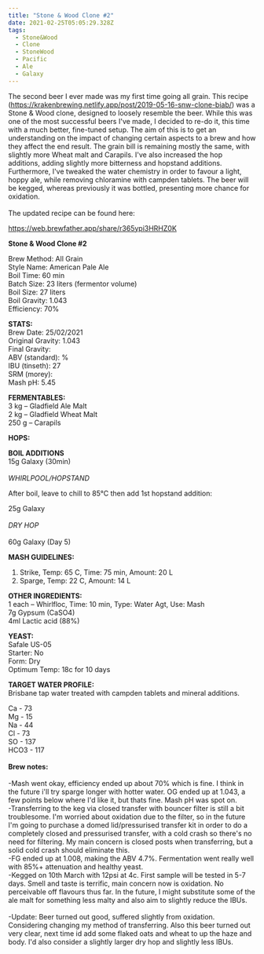 ```yaml
---
title: "Stone & Wood Clone #2"
date: 2021-02-25T05:05:29.328Z
tags:
  - Stone&Wood
  - Clone
  - StoneWood
  - Pacific
  - Ale
  - Galaxy
---
```

The second beer I ever made was my first time going all grain. This recipe (<https://krakenbrewing.netlify.app/post/2019-05-16-snw-clone-biab/>) was a Stone & Wood clone, designed to loosely resemble the beer. While this was one of the most successful beers I've made, I decided to re-do it, this time with a much better, fine-tuned setup. The aim of this is to get an understanding on the impact of changing certain aspects to a brew and how they affect the end result. The grain bill is remaining mostly the same, with slightly more Wheat malt and Carapils. I've also increased the hop additions, adding slightly more bitterness and hopstand additions. Furthermore, I've tweaked the water chemistry in order to favour a light, hoppy ale, while removing chloramine with campden tablets. The beer will be kegged, whereas previously it was bottled, presenting more chance for oxidation. \
\
The updated recipe can be found here:

<https://web.brewfather.app/share/r365ypi3HRHZ0K>

**Stone & Wood Clone #2**

Brew Method: All Grain\
Style Name: American Pale Ale\
Boil Time: 60 min\
Batch Size: 23 liters (fermentor volume)\
Boil Size: 27 liters\
Boil Gravity: 1.043\
Efficiency: 70% 

**STATS:**\
Brew Date: 25/02/2021\
Original Gravity: 1.043\
Final Gravity: \
ABV (standard): %\
IBU (tinseth): 27\
SRM (morey):\
Mash pH: 5.45

**FERMENTABLES:**\
3 kg – Gladfield Ale Malt\
2 kg – Gladfield Wheat Malt\
250 g – Carapils

**HOPS:**

**BOIL ADDITIONS**\
15g Galaxy (30min)\
\
*WHIRLPOOL/HOPSTAND*

After boil, leave to chill to 85°C then add 1st hopstand addition:

25g Galaxy\
\
*DRY HOP*\
\
60g Galaxy (Day 5)

**MASH GUIDELINES:**

1. Strike, Temp: 65 C, Time: 75 min, Amount: 20 L
2. Sparge, Temp: 22 C, Amount: 14 L

**OTHER INGREDIENTS:**\
1 each – Whirlfloc, Time: 10 min, Type: Water Agt, Use: Mash\
7g Gypsum (CaSO4)\
4ml Lactic acid (88%)

**YEAST:**\
Safale US-05\
Starter: No\
Form: Dry\
Optimum Temp: 18c for 10 days

**TARGET WATER PROFILE:**\
Brisbane tap water treated with campden tablets and mineral additions.

Ca - 73\
Mg - 15\
Na - 44\
Cl - 73\
SO - 137\
HCO3 - 117\
\
**Brew notes:**\
\
-Mash went okay, efficiency ended up about 70% which is fine. I think in the future i'll try sparge longer with hotter water. OG ended up at 1.043, a few points below where I'd like it, but thats fine. Mash pH was spot on.\
-Transferring to the keg via closed transfer with bouncer filter is still a bit troublesome. I'm worried about oxidation due to the filter, so in the future I'm going to purchase a domed lid/pressurised transfer kit in order to do a completely closed and pressurised transfer, with a cold crash so there's no need for filtering. My main concern is closed posts when transferring, but a solid cold crash should eliminate this. \
-FG ended up at 1.008, making the ABV 4.7%. Fermentation went really well with 85%+ attenuation and healthy yeast. \
-Kegged on 10th March with 12psi at 4c. First sample will be tested in 5-7 days. Smell and taste is terrific, main concern now is oxidation. No perceivable off flavours thus far. In the future, I might substitute some of the ale malt for something less malty and also aim to slightly reduce the IBUs.\
\
-Update: Beer turned out good, suffered slightly from oxidation. Considering changing my method of transferring. Also this beer turned out very clear, next time id add some flaked oats and wheat to up the haze and body. I'd also consider a slightly larger dry hop and slightly less IBUs.